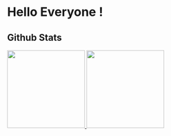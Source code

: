 # Hello Everyone ! 

## Github Stats

  <p align="left">
<a href="https://github.com/narendradhafa">
  <img height="180em" src="https://github-readme-stats-eight-theta.vercel.app/api?username=narendradhafa&show_icons=true&theme=radical&include_all_commits=true&count_private=true"/>
  <img height="180em" src="https://github-readme-stats-eight-theta.vercel.app/api/top-langs/?username=narendradhafa&layout=compact&langs_count=8&theme=radical"/>
</a>
</p>
